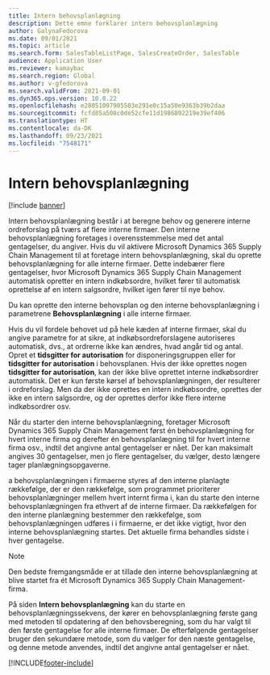 ```yaml
---
title: Intern behovsplanlægning
description: Dette emne forklarer intern behovsplanlægning
author: GalynaFedorova
ms.date: 09/01/2021
ms.topic: article
ms.search.form: SalesTableListPage, SalesCreateOrder, SalesTable
audience: Application User
ms.reviewer: kamaybac
ms.search.region: Global
ms.author: v-gfedorova
ms.search.validFrom: 2021-09-01
ms.dyn365.ops.version: 10.0.22
ms.openlocfilehash: e28051097905503e291e0c15a50e9363b39b2daa
ms.sourcegitcommit: fcfd85a508c0de52cfe11d1986892219e39ef406
ms.translationtype: HT
ms.contentlocale: da-DK
ms.lasthandoff: 09/23/2021
ms.locfileid: "7548171"
---
```

# <a name="intercompany-master-scheduling"></a>Intern behovsplanlægning

[!include [banner](../../includes/banner.md)]

Intern behovsplanlægning består i at beregne behov og generere interne ordreforslag på tværs af flere interne firmaer. Den interne behovsplanlægning foretages i overensstemmelse med det antal gentagelser, du angiver. Hvis du vil aktivere Microsoft Dynamics 365 Supply Chain Management til at foretage intern behovsplanlægning, skal du oprette behovsplanlægning for alle interne firmaer. Dette indebærer flere gentagelser, hvor Microsoft Dynamics 365 Supply Chain Management automatisk opretter en intern indkøbsordre, hvilket fører til automatisk oprettelse af en intern salgsordre, hvilket igen fører til nye behov.

Du kan oprette den interne behovsplan og den interne behovsplanlægning i parametrene **Behovsplanlægning** i alle interne firmaer.

Hvis du vil fordele behovet ud på hele kæden af interne firmaer, skal du angive parametre for at sikre, at indkøbsordreforslagene autoriseres automatisk, dvs., at ordrerne ikke kan ændres, hvad angår tid og antal. Opret et **tidsgitter for autorisation** for disponeringsgruppen eller for **tidsgitter for autorisation** i behovsplanen. Hvis der ikke oprettes nogen **tidsgitter for autorisation**, kan der ikke blive oprettet interne indkøbsordrer automatisk. Det er kun første kørsel af behovsplanlægningen, der resulterer i ordreforslag. Men da der ikke oprettes en intern indkøbsordre, oprettes der ikke en intern salgsordre, og der oprettes derfor ikke flere interne indkøbsordrer osv.

Når du starter den interne behovsplanlægning, foretager Microsoft Dynamics 365 Supply Chain Management først én behovsplanlægning for hvert interne firma og derefter én behovsplanlægning til for hvert interne firma osv., indtil det angivne antal gentagelser er nået. Der kan maksimalt angives 30 gentagelser, men jo flere gentagelser, du vælger, desto længere tager planlægningsopgaverne.

a behovsplanlægningen i firmaerne styres af den interne planlagte rækkefølge, der er den rækkefølge, som programmet prioriterer behovsplanlægninger mellem hvert internt firma i, kan du starte den interne behovsplanlægningen fra ethvert af de interne firmaer. Da rækkefølgen for den interne planlægning bestemmer den rækkefølge, som behovsplanlægningen udføres i i firmaerne, er det ikke vigtigt, hvor den interne behovsplanlægning startes. Det aktuelle firma behandles sidste i hver gentagelse.

> [!NOTE]
> Den bedste fremgangsmåde er at tillade den interne behovsplanlægning at blive startet fra ét Microsoft Dynamics 365 Supply Chain Management-firma.

På siden **Intern behovsplanlægning** kan du starte en behovsplanlægningssekvens, der kører en behovsplanlægning første gang med metoden til opdatering af den behovsberegning, som du har valgt til den første gentagelse for alle interne firmaer. De efterfølgende gentagelser bruger den sekundære metode, som du vælger for den næste gentagelse, og denne metode anvendes, indtil det angivne antal gentagelser er nået.

[!INCLUDE[footer-include](../../includes/footer-banner.md)]
